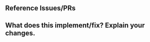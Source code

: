<!--
Thank you for creating a pull request!
-->

## Reference Issues/PRs

<!--
Example: Fixes #1234. Close #1234. See also #1234. Follow-up #1234.
Please use keywords (e.g., Fixes) to automatically close referenced issues.
-->

## What does this implement/fix? Explain your changes.

<!-- Describe the changes in this PR. A picture or video tells a thousand words. -->
